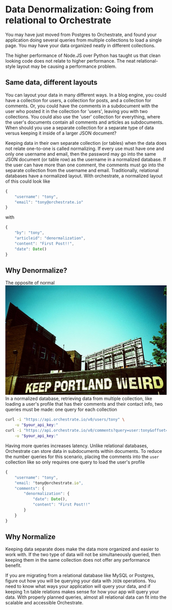 Data Denormalization: Going from relational to Orchestrate
====
You may have just moved from Postgres to Orchestrate, and found your application doing several queries from multiple collections to load a single page. You may have your data organized neatly in different collections. 

The higher performance of Node.JS over Python has taught us that clean looking code does not relate to higher performance. The neat relational-style layout may be causing a performance problem.

Same data, different layouts
---
You can layout your data in many different ways. In a blog engine, you could have a collection for users, a collection for posts, and a collection for comments. Or, you could have the comments in a subdocument with the user who posted it in the collection for 'users', leaving you with two collections. You could also use the 'user' collection for everything, where the user's documents contain all comments and articles as subdocuments. When should you use a separate collection for a separate type of data versus keeping it inside of a larger JSON document?

Keeping data in their own separate collection (or tables) when the data does not relate one-to-one is called normalizing. If every use must have one and only one username and email, then the password may go into the same JSON document (or table row) as the username in a normalized database. If the user can have more than one comment, the comments must go into the separate collection from the username and email. Traditionally, relational databases have a normalized layout.
With orchestrate, a normalized layout of this could look like
```javascript
{
	"username": "tony",
	"email": "tony@orchestrate.io"
}
```
with
```javascript
{
	"by": "tony",
	"articleid": "denormalization",
	"content": "First Post!!",
	"date": Date()
}
```

Why Denormalize?
---
The opposite of normal
![alt text](https://raw.githubusercontent.com/evanroman/orchestrateblogpost/master/1024px-Keep_Portland_Weird.jpg "The opposite of normal")
In a normalized database, retrieving data from multiple collection, like loading a user's profile that has their comments and their contact info, two queries must be made: one query for each collection
```bash
curl -i "https://api.orchestrate.io/v0/users/tony" \
    -u "$your_api_key:"
curl -i "https://api.orchestrate.io/v0/comments?query=user:tony&offset=0" \
    -u "$your_api_key:"
```
Having more queries increases latency.
Unlike relational databases, Orchestrate can store data in subdocuments within documents. To reduce the number queries for this scenario, placing the comments into the `user` collection like so only requires one query to load the user's profile
```javascript
{
	"username": "tony",
	"email: "tony@orchestrate.io",
	"comments": {
		"denormalization": {
			"date": Date(),
			"content": "First Post!!"
		}
	}
}
```

Why Normalize
---

Keeping data separate does make the data more organized and easier to work with. If the two type of data will not be simultaneously queried, then keeping them in the same collection does not offer any performance benefit. 

If you are migrating from a relational database like MySQL or Postgres, figure out how you will be querying your data with `JOIN` operations. You need to know what ways your application will query your data, and if keeping 1:n table relations makes sense for how your app will query your data. With properly planned queries, almost all relational data can fit into the scalable and accessible Orchestrate. 
